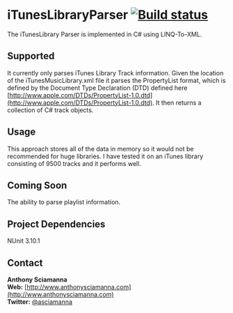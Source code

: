 iTunesLibraryParser [![Build status](https://ci.appveyor.com/api/projects/status/tsebsc61mqylaejq?svg=true)](https://ci.appveyor.com/project/asciamanna/ituneslibraryparser)
===================
The iTunesLibrary Parser is implemented in C# using LINQ-To-XML.

## Supported
It currently only parses iTunes Library Track information. Given the location of the iTunesMusicLibrary.xml file it parses the PropertyList format, which is defined by the Document Type Declaration (DTD) defined here [http://www.apple.com/DTDs/PropertyList-1.0.dtd](http://www.apple.com/DTDs/PropertyList-1.0.dtd). It then returns a collection of C# track objects.

## Usage
This approach stores all of the data in memory so it would not be recommended for huge libraries. I have tested it on an iTunes library consisting of 9500 tracks and it performs well.

## Coming Soon
The ability to parse playlist information.

## Project Dependencies
NUnit 3.10.1  


## Contact
**Anthony Sciamanna**
<br/>
**Web:** [http://www.anthonysciamanna.com](http://www.anthonysciamanna.com)  
**Twitter:** [@asciamanna](http://www.twitter.com/asciamanna)
